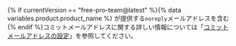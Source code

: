 {% if currentVersion == "free-pro-team@latest" %}{% data variables.product.product_name %} が提供する`noreply`メールアドレスを含む{% endif %}コミットメールアドレスに関する詳しい情報については「[コミットメールアドレスの設定](/articles/setting-your-commit-email-address)」を参照してください。
